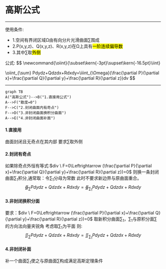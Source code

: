 # 高斯公式

---

使用条件:

- 1.空间有界闭区域Ω由有向分片光滑曲面$\sum$围成
- 2.P(x,y,z)、Q(x,y,z)、R(x,y,z)在Ω上具有<mark>一阶连续偏导数</mark>
- 3.其中$\sum$取<mark>外侧</mark>



公式:
$$
\newcommand{\oiint}{\subset\kern{-3pt}\supset\kern{-16.5pt}\iint}

\oiint_{\sum} Pdydz+Qdzdx+Rdxdy=\iiint_{\Omega}(\frac{\partial P}{\partial x}+\frac{\partial Q}{\partial y}+\frac{\partial R}{\partial z})dv
$$


---



```mermaid
graph TB
A("高斯公式")-->B("1.直接用公式")
A-->F("散度=0")
F-->C("2.封闭曲面内有奇点")
F-->D("3.非封闭曲面换积分曲面")
A-->E("4.非封闭曲面补面")
```

#### 1.直接用

曲面封闭且无奇点在其内部
要求$\sum$取外侧

#### 2.封闭有奇点

如果除奇点外恒有等式:$div \ F=0\Leftrightarrow (\frac{\partial P}{\partial x}+\frac{\partial Q}{\partial y}+\frac{\partial R}{\partial z})=0$
则换一条封闭曲面$\sum_1$积分,通常取：令$\sum_1$分母为常数
此时不要求新边界与原曲面重合。
$$
\oiint_{\sum} Pdydz+Qdzdx+Rdxdy=\oiint_{\sum_1} Pdydz+Qdzdx+Rdxdy
$$


#### 3.非封闭换积分面

要求：$div \ F=0\Leftrightarrow (\frac{\partial P}{\partial x}+\frac{\partial Q}{\partial y}+\frac{\partial R}{\partial z})=0$
取新积分曲面$\sum_1$，$\sum_1$与原积分面$\sum$的方向法向量夹锐角
考虑取$\sum_1$为平面
则:
$$
\iint_{\sum} Pdydz+Qdzdx+Rdxdy=\iint_{\sum_1} Pdydz+Qdzdx+Rdxdy
$$

#### 4.非封闭补面

补一个曲面$\sum_1$使之与原曲面$\sum$构成满足高斯定理条件

